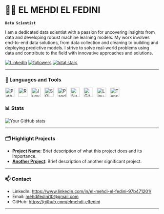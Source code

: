 # 👨‍💻 EL MEHDI EL FEDINI 

**`Data Scientist`**

I am a dedicated data scientist with a passion for uncovering insights from data and developing robust machine learning models. My work involves end-to-end data solutions, from data collection and cleaning to building and deploying predictive models. I strive to solve real-world problems using data and contribute to the field with innovative approaches and solutions.

<p align="left">
   <a href="https://www.linkedin.com/in/yourprofile">
      <img alt="LinkedIn" title="Connect with me on LinkedIn" src="https://custom-icon-badges.demolab.com/badge/-LinkedIn-blue?style=for-the-badge&logo=linkedin&logoColor=white"/></a> 
   <a href="https://github.com/yourusername?tab=followers">
      <img alt="followers" title="Follow me on Github" src="https://custom-icon-badges.demolab.com/github/followers/yourusername?color=236ad3&labelColor=1155ba&style=for-the-badge&logo=person-add&label=Follow&logoColor=white"/></a>
   <a href="https://github.com/yourusername?tab=repositories&sort=stargazers">
      <img alt="total stars" title="Total stars on GitHub" src="https://custom-icon-badges.demolab.com/github/stars/yourusername?color=55960c&style=for-the-badge&labelColor=488207&logo=star"/></a>
</p>

---

### 🧰 Languages and Tools

<img align="left" alt="Python" width="30px" style="padding-right:10px;" src="https://cdn.jsdelivr.net/gh/devicons/devicon/icons/python/python-plain.svg"/>
<img align="left" alt="R" width="30px" style="padding-right:10px;" src="https://cdn.jsdelivr.net/gh/devicons/devicon/icons/r/r-original.svg" />
<img align="left" alt="Jupyter" width="30px" style="padding-right:10px;" src="https://cdn.jsdelivr.net/gh/devicons/devicon/icons/jupyter/jupyter-original.svg" />
<img align="left" alt="SQL" width="30px" style="padding-right:10px;" src="https://cdn.jsdelivr.net/gh/devicons/devicon/icons/mysql/mysql-original.svg" />
<img align="left" alt="Pandas" width="30px" style="padding-right:10px;" src="https://cdn.jsdelivr.net/gh/devicons/devicon/icons/pandas/pandas-original.svg" />
<img align="left" alt="NumPy" width="30px" style="padding-right:10px;" src="https://cdn.jsdelivr.net/gh/devicons/devicon/icons/numpy/numpy-original.svg" />
<img align="left" alt="Git" width="30px" style="padding-right:10px;" src="https://cdn.jsdelivr.net/gh/devicons/devicon/icons/git/git-original.svg" />
<img align="left" alt="Linux" width="30px" style="padding-right:10px;" src="https://cdn.jsdelivr.net/gh/devicons/devicon/icons/linux/linux-original.svg" />
<img align="left" alt="TensorFlow" width="30px" style="padding-right:10px;" src="https://cdn.jsdelivr.net/gh/devicons/devicon/icons/tensorflow/tensorflow-original.svg" />
<br />

#

### 📊 Stats

![Your GitHub stats](https://github-readme-stats.vercel.app/api?username=elmehdi-elfedini&show_icons=true&theme=gruvbox)

<!-- ![GitHub Streak](https://streak-stats.demolab.com?user=yourusername&theme=gruvbox&border_radius=4.5) -->


---

### 🗂️ Highlight Projects

- [**Project Name**](https://github.com/yourusername/projectname): Brief description of what this project does and its importance.
- [**Another Project**](https://github.com/yourusername/anotherproject): Brief description of another significant project.

---

### 📫 Contact

- LinkedIn: https://www.linkedin.com/in/el-mehdi-el-fedini-97b471201/
- Email: mehdifedini10@gmail.com
- GitHub: https://github.com/elmehdi-elfedini

---

